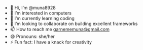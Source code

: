 - 👋 Hi, I’m @muna8928
- 👀 I’m interested in computers
- 🌱 I’m currently learning coding
- 💞️ I’m looking to collaborate on building excellent frameworks
- 📫 How to reach me garnememuna@gmail.com
- 😄 Pronouns: she/her
- ⚡ Fun fact: I have a knack for creativity

<!---
muna8928/muna8928 is a ✨ special ✨ repository because its `README.md` (this file) appears on your GitHub profile.
You can click the Preview link to take a look at your changes.
--->
